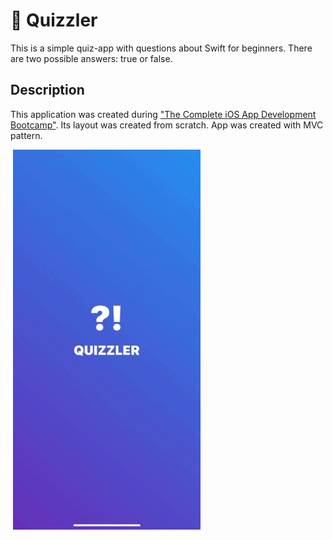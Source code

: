# 🧩 Quizzler
This is a simple quiz-app with questions about Swift for beginners. There are two possible answers: true or false.

## Description
This application was created during ["The Complete iOS App Development Bootcamp"](https://www.udemy.com/course/ios-13-app-development-bootcamp/). Its layout was created from scratch.
App was created with MVC pattern.

 <img src ="Documentation/app_screen.gif" width ="300">
